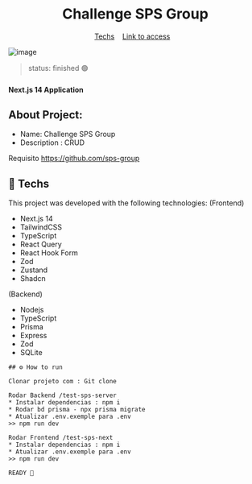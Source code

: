 
<h1 align="center">Challenge SPS Group</h1>

<p align="center">
  <a href="#-techs">Techs</a>&nbsp;&nbsp;&nbsp;
  <a href="#-link">Link to access</a>&nbsp;&nbsp;&nbsp;
 
</p>


![image](https://github.com/feelipesantana/test-sps/assets/130864526/40e14a19-d41a-493a-ab2a-7c1a5074be62)



> status: finished 🟢

#### Next.js 14 Application

## About Project: 

+ Name: Challenge SPS Group
+ Description : CRUD 
  
Requisito
https://github.com/sps-group

## 🚀 Techs

This project was developed with the following technologies:
(Frontend)
- Next.js 14
- TailwindCSS
- TypeScript
- React Query
- React Hook Form
- Zod
- Zustand
- Shadcn

(Backend)
- Nodejs
- TypeScript
- Prisma
- Express
- Zod
- SQLite
  

```
## ⚙️ How to run

Clonar projeto com : Git clone

Rodar Backend /test-sps-server
* Instalar dependencias : npm i
* Rodar bd prisma - npx prisma migrate
* Atualizar .env.exemple para .env
>> npm run dev

Rodar Frontend /test-sps-next
* Instalar dependencias : npm i
* Atualizar .env.exemple para .env
>> npm run dev

READY 🚀

```

